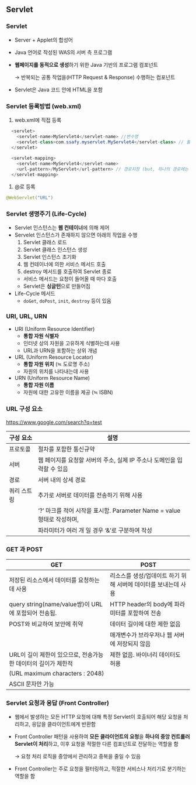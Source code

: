 ## Servlet

### Servlet

- Server  + Applet의 합성어
- Java 언어로 작성된 WAS의 서버 측 프로그램
- **웹페이지를 동적으로 생성**하기 위한 Java 기반의 프로그램 컴포넌트
    
    → 반복되는 공통 작업을(HTTP Request & Response) 수행하는 컴포넌트
    
- Servlet은 Java 코드 안에 HTML을 포함

### Servlet 등록방법 (web.xml)

1. web.xml에 직접 등록

```java
  <servlet>
  	<servlet-name>MyServlet4</servlet-name> //변수명
  	<servlet-class>com.ssafy.myservlet.MyServlet4</servlet-class> // 풀 패키지 명을 적어야 함
  </servlet>
  
  <servlet-mapping>
  	<servlet-name>MyServlet4</servlet-name>
  	<url-pattern>/MyServlet</url-pattern> // 경로지정 (but, 하나의 경로에는 하나의 서블릿. 하나의 서블릿은 여러개의 경로를 가질 수 있음)
  </servlet-mapping>
```

1. @로 등록

```java
@WebServlet("URL")
```

### Servlet 생명주기 (Life-Cycle)

- Servlet 인스턴스는 **웹 컨테이너**에 의해 제어
- Servelet 인스턴스가 존재하지 않으면 아래의 작업을 수행
    1. Servlet 클래스 로드
    2. Servlet 클래스 인스턴스 생성
    3. Servlet 인스턴스 초기화
    4. 웹 컨테이너에 의한 서비스 메서드 호출
    5. destroy 메서드를 호출하여 Servlet 종료
    - 서비스 메서드는 요청이 들어올 때 마다 호출
    - Servlet은 **싱글턴**으로 만들어짐
- Life-Cycle 메서드
    - `doGet`, `doPost`, `init`, `destroy` 등이 있음

### URI, URL, URN

- URI (Uniform Resource Identifier)
    - **통합 자원 식별자**
    - 인터넷 상의 자원을 고유하게 식별하는데 사용
    - URL과 URN을 포함하는 상위 개념
- URL (Uniform Resource Locator)
    - **통합 자원 위치** (≒ 도로명 주소)
    - 자원의 위치를 나타내는데 사용
- URN (Uniform Resource Name)
    - **통합 자원 이름**
    - 자원에 대한 고유한 이름을 제공 (≒ ISBN)

### URL 구성 요소

https://www.google.com/search?q=test   

| 구성 요소 | 설명 |
| --- | --- |
| 프로토콜 | 절차를 포함한 통신규약 |
| 서버 | 웹 페이지를 요청할 서버의 주소, 실제 IP 주소나 도메인을 입력할 수 있음 |
| 경로 | 서버 내의 상세 경로 |
| 쿼리 스트링 | 추가로 서버로 데이터를 전송하기 위해 사용 |
| |‘?’ 마크를 적어 시작을 표시함. Parameter Name = value 형태로 작성하며, |
| |파라미터가 여러 개 일 경우 ‘&’로 구분하여 작성 |

### GET 과 POST

| GET | POST |
| --- | --- |
| 저장된 리소스에서 데이터를 요청하는 데 사용 | 리소스를 생성/업데이트 하기 위해 서버에 데이터를 보내는데 사용 |
| query string(name/value쌍)이  URL에 포함되어 전송됨.| HTTP header의 body에 파라미터를 포함하여 전송 |
| POST와 비교하여 보안에 취약 | 데이터 길이에 대한 제한 없음 |
| | 매개변수가 브라우저나 웹 서버에 저장되지 않음 |
| URL이 길이 제한이 있으므로, 전송가능한 데이터의 길이가 제한적 | 제한 없음. 바이너리 데이터도 허용 |
| (URL maximum characters : 2048) | |
| ASCII 문자만 가능 | |

### Servlet 요청과 응답 (Front Controller)

- 웹에서 발생하는 모든 HTTP 요청에 대해 특정 Servlet이 호출되어 해당 요청을 처리하고, 응답을 클라이언트에게 반환함
- Front Controller 패턴을 사용하여 **모든 클라이언트의 요청**을 **하나의 중앙 컨트롤러 Servlet이 처리**하고, 이후 요청을 적절한 다른 컴포넌트로 전달하는 역할을 함
    
    → 요청 처리 로직을 중앙에서 관리하고 중복을 줄일 수 있음
    
- Front Controller는 주로 요청을 필터링하고, 적절한 서비스나 처리기로 분기하는 역할을 함

